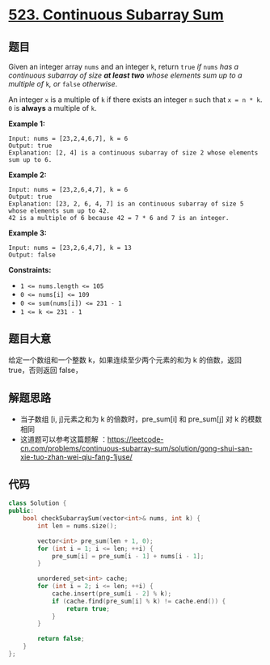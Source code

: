 # [523. Continuous Subarray Sum](https://leetcode.com/problems/continuous-subarray-sum/)

## 题目

Given an integer array `nums` and an integer `k`, return `true` *if* `nums` *has a continuous subarray of size **at least two** whose elements sum up to a multiple of* `k`*, or* `false` *otherwise*.

An integer `x` is a multiple of `k` if there exists an integer `n` such that `x = n * k`. `0` is **always** a multiple of `k`.

 

**Example 1:**

```
Input: nums = [23,2,4,6,7], k = 6
Output: true
Explanation: [2, 4] is a continuous subarray of size 2 whose elements sum up to 6.
```

**Example 2:**

```
Input: nums = [23,2,6,4,7], k = 6
Output: true
Explanation: [23, 2, 6, 4, 7] is an continuous subarray of size 5 whose elements sum up to 42.
42 is a multiple of 6 because 42 = 7 * 6 and 7 is an integer.
```

**Example 3:**

```
Input: nums = [23,2,6,4,7], k = 13
Output: false
```

 

**Constraints:**

- `1 <= nums.length <= 105`
- `0 <= nums[i] <= 109`
- `0 <= sum(nums[i]) <= 231 - 1`
- `1 <= k <= 231 - 1`

## 题目大意

给定一个数组和一个整数 k，如果连续至少两个元素的和为 k 的倍数，返回 true，否则返回 false，

## 解题思路

* 当子数组 [i, j]元素之和为 k 的倍数时，pre_sum[i] 和 pre_sum[j] 对 k 的模数相同
* 这道题可以参考这篇题解 ：https://leetcode-cn.com/problems/continuous-subarray-sum/solution/gong-shui-san-xie-tuo-zhan-wei-qiu-fang-1juse/

## 代码

````c++
class Solution {
public:
    bool checkSubarraySum(vector<int>& nums, int k) {
        int len = nums.size();
        
        vector<int> pre_sum(len + 1, 0);
        for (int i = 1; i <= len; ++i) {
            pre_sum[i] = pre_sum[i - 1] + nums[i - 1];
        }
        
        unordered_set<int> cache;
        for (int i = 2; i <= len; ++i) {
            cache.insert(pre_sum[i - 2] % k);
            if (cache.find(pre_sum[i] % k) != cache.end()) {
                return true;
            }
        }
        
        return false;
    }
};
````

